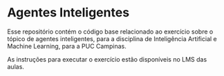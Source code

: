 # Agentes Inteligentes

Esse repositório contém o código base relacionado ao exercício sobre o tópico
de agentes inteligentes, para a disciplina de Inteligência Artificial e Machine
Learning, para a PUC Campinas.

As instruções para executar o exercício estão disponíveis no LMS das aulas.
